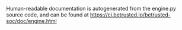 Human-readable documentation is autogenerated from the engine.py source code, and can be found at https://ci.betrusted.io/betrusted-soc/doc/engine.html
